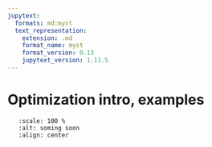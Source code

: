 ```yaml
---
jupytext:
  formats: md:myst
  text_representation:
    extension: .md
    format_name: myst
    format_version: 0.13
    jupytext_version: 1.11.5
---
```


# Optimization intro, examples

```{image} _static/img/coming_soon.png
   :scale: 100 %
   :alt: soming soon
   :align: center
```
